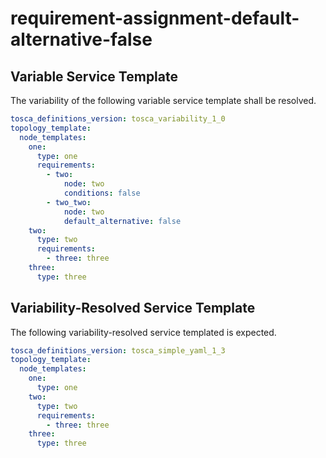 # requirement-assignment-default-alternative-false


## Variable Service Template

The variability of the following variable service template shall be resolved.

```yaml linenums="1"
tosca_definitions_version: tosca_variability_1_0
topology_template:
  node_templates:
    one:
      type: one
      requirements:
        - two:
            node: two
            conditions: false
        - two_two:
            node: two
            default_alternative: false
    two:
      type: two
      requirements:
        - three: three
    three:
      type: three
```




## Variability-Resolved Service Template

The following variability-resolved service templated is expected.

```yaml linenums="1"
tosca_definitions_version: tosca_simple_yaml_1_3
topology_template:
  node_templates:
    one:
      type: one
    two:
      type: two
      requirements:
        - three: three
    three:
      type: three
```


